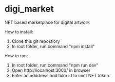# digi_market
NFT based marketplace for digital artwork

How to install:
1. Clone this git repostiory 
2. In root folder, run command "npm install"

How to run:
1. In root folder, run command "npm run dev"
2. Open http://localhost:3000/ in browser
3. Enter an adddress and tokn id to mint NFT token.
